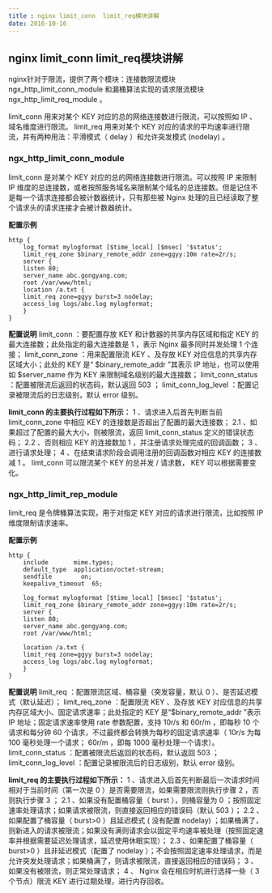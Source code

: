 ```yaml
---
title : nginx limit_conn  limit_req模块讲解
date: 2016-10-16
---
```

## nginx limit_conn  limit_req模块讲解
nginx针对于限流，提供了两个模块：连接数限流模块 ngx_http_limit_conn_module 和漏桶算法实现的请求限流模块 ngx_http_limit_req_module 。

limit_conn 用来对某个 KEY 对应的总的网络连接数进行限流，可以按照如 IP 、域名维度进行限流。 limit_req 用来对某个 KEY 对应的请求的平均速率进行限流，并有两种用法：平滑模式（ delay ）和允许突发模式 (nodelay) 。

### ngx_http_limit_conn_module
limit_conn 是对某个 KEY 对应的总的网络连接数进行限流。可以按照 IP 来限制 IP 维度的总连接数，或者按照服务域名来限制某个域名的总连接数。但是记住不是每一个请求连接都会被计数器统计，只有那些被 Nginx 处理的且已经读取了整个请求头的请求连接才会被计数器统计。

**配置示例**
```
http {  
    log_format mylogformat [$time_local] [$msec] '$status';
    limit_req_zone $binary_remote_addr zone=ggyy:10m rate=2r/s;
    server {
    listen 80;
    server_name abc.gongyang.com;
    root /var/www/html;     
    location /a.txt {
    limit_req zone=ggyy burst=3 nodelay;
    access_log logs/abc.log mylogformat;
    }
}
```
**配置说明**
limit_conn ：要配置存放 KEY 和计数器的共享内存区域和指定 KEY 的最大连接数；此处指定的最大连接数是 1 ，表示 Nginx 最多同时并发处理 1 个连接；
limit_conn_zone ：用来配置限流 KEY 、及存放 KEY 对应信息的共享内存区域大小；此处的 KEY 是“ \$binary_remote_addr ”其表示 IP 地址，也可以使用如 \$server_name 作为 KEY 来限制域名级别的最大连接数；
limit_conn_status ：配置被限流后返回的状态码，默认返回 503 ；
limit_conn_log_level ：配置记录被限流后的日志级别，默认 error 级别。


**limit_conn 的主要执行过程如下所示：**
1 、请求进入后首先判断当前 limit_conn_zone 中相应 KEY 的连接数是否超出了配置的最大连接数；
2.1 、如果超过了配置的最大大小，则被限流，返回 limit_conn_status 定义的错误状态码；
2.2 、否则相应 KEY 的连接数加 1 ，并注册请求处理完成的回调函数；
3 、进行请求处理；
4 、在结束请求阶段会调用注册的回调函数对相应 KEY 的连接数减 1 。
limt_conn 可以限流某个 KEY 的总并发 / 请求数， KEY 可以根据需要变化。

### ngx_http_limit_rep_module
limit_req 是令牌桶算法实现，用于对指定 KEY 对应的请求进行限流，比如按照 IP 维度限制请求速率。

**配置示例**
```
http {
    include       mime.types;
    default_type  application/octet-stream;
    sendfile        on;
    keepalive_timeout  65;
  
    log_format mylogformat [$time_local] [$msec] '$status';
    limit_req_zone $binary_remote_addr zone=ggyy:10m rate=2r/s;
    server {
    listen 80;
    server_name abc.gongyang.com;
    root /var/www/html;     

    location /a.txt {
    limit_req zone=ggyy burst=3 nodelay;
    access_log logs/abc.log mylogformat;
    }
}
```
**配置说明**
limit_req ：配置限流区域、桶容量（突发容量，默认 0 ）、是否延迟模式（默认延迟）；
limit_req_zone ：配置限流 KEY 、及存放 KEY 对应信息的共享内存区域大小、固定请求速率；此处指定的 KEY 是“\$binary_remote_addr ”表示 IP 地址；固定请求速率使用 rate 参数配置，支持 10r/s 和 60r/m ，即每秒 10 个请求和每分钟 60 个请求，不过最终都会转换为每秒的固定请求速率（ 10r/s 为每 100 毫秒处理一个请求； 60r/m ，即每 1000 毫秒处理一个请求）。
limit_conn_status ：配置被限流后返回的状态码，默认返回 503 ；
limit_conn_log_level ：配置记录被限流后的日志级别，默认 error 级别。

**limit_req 的主要执行过程如下所示：**
1 、请求进入后首先判断最后一次请求时间相对于当前时间（第一次是 0 ）是否需要限流，如果需要限流则执行步骤 2 ，否则执行步骤 3 ；
2.1 、如果没有配置桶容量（ burst ），则桶容量为 0 ；按照固定速率处理请求；如果请求被限流，则直接返回相应的错误码（默认 503 ）；
2.2 、如果配置了桶容量（ burst>0 ）且延迟模式 ( 没有配置 nodelay) ；如果桶满了，则新进入的请求被限流；如果没有满则请求会以固定平均速率被处理（按照固定速率并根据需要延迟处理请求，延迟使用休眠实现）；
2.3 、如果配置了桶容量（ burst>0 ）且非延迟模式（配置了 nodelay ）；不会按照固定速率处理请求，而是允许突发处理请求；如果桶满了，则请求被限流，直接返回相应的错误码；
3 、如果没有被限流，则正常处理请求；
4 、 Nginx 会在相应时机进行选择一些（ 3 个节点）限流 KEY 进行过期处理，进行内存回收。

